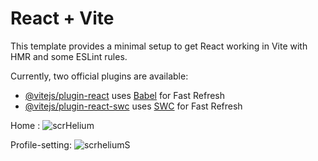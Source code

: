 # React + Vite

This template provides a minimal setup to get React working in Vite with HMR and some ESLint rules.

Currently, two official plugins are available:

- [@vitejs/plugin-react](https://github.com/vitejs/vite-plugin-react/blob/main/packages/plugin-react/README.md) uses [Babel](https://babeljs.io/) for Fast Refresh
- [@vitejs/plugin-react-swc](https://github.com/vitejs/vite-plugin-react-swc) uses [SWC](https://swc.rs/) for Fast Refresh


Home :
![scrHelium](https://github.com/user-attachments/assets/11781996-953b-41c2-8790-5e14b081bcee)

Profile-setting: 
![scrheliumS](https://github.com/user-attachments/assets/411c2333-0d31-400f-b149-c60c2a369cf7)
